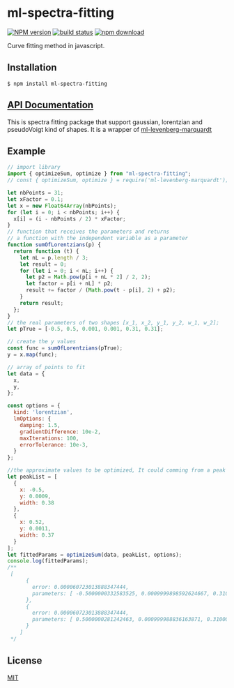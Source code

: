 # ml-spectra-fitting

[![NPM version][npm-image]][npm-url] [![build status][travis-image]][travis-url] [![npm download][download-image]][download-url]

Curve fitting method in javascript.

## Installation

`$ npm install ml-spectra-fitting`

## [API Documentation](https://mljs.github.io/spectra-fitting/)

This is spectra fitting package that support gaussian, lorentzian and pseudoVoigt kind of shapes. It is a wrapper of [ml-levenberg-marquardt](https://github.com/mljs/levenberg-marquardt)

## Example

```js
// import library
import { optimizeSum, optimize } from "ml-spectra-fitting";
// const { optimizeSum, optimize } = require('ml-levenberg-marquardt');

let nbPoints = 31;
let xFactor = 0.1;
let x = new Float64Array(nbPoints);
for (let i = 0; i < nbPoints; i++) {
  x[i] = (i - nbPoints / 2) * xFactor;
}
// function that receives the parameters and returns
// a function with the independent variable as a parameter
function sumOfLorentzians(p) {
  return function (t) {
    let nL = p.length / 3;
    let result = 0;
    for (let i = 0; i < nL; i++) {
      let p2 = Math.pow(p[i + nL * 2] / 2, 2);
      let factor = p[i + nL] * p2;
      result += factor / (Math.pow(t - p[i], 2) + p2);
    }
    return result;
  };
}
// the real parameters of two shapes [x_1, x_2, y_1, y_2, w_1, w_2];
let pTrue = [-0.5, 0.5, 0.001, 0.001, 0.31, 0.31];

// create the y values
const func = sumOfLorentzians(pTrue);
y = x.map(func);

// array of points to fit
let data = {
  x,
  y,
};

const options = {
  kind: 'lorentzian',
  lmOptions: {
    damping: 1.5,
    gradientDifference: 10e-2,
    maxIterations: 100,
    errorTolerance: 10e-3,
  }
};

//the approximate values to be optimized, It could comming from a peak picking with ml-gsd
let peakList = [
  {
    x: -0.5,
    y: 0.0009,
    width: 0.38
  },
  { 
    x: 0.52, 
    y: 0.0011,  
    width: 0.37
  }
];
let fittedParams = optimizeSum(data, peakList, options);
console.log(fittedParams);
/**
 [
      {
        error: 0.000060723013888347444,
        parameters: [ -0.5000000332583525, 0.0009999898592624667, 0.3100032423580314 ]
      },
      {
        error: 0.000060723013888347444,
        parameters: [ 0.5000000281242463, 0.000999988836163871, 0.31000364272190883 ]
      }
    ]
 */
```

## License

[MIT](./LICENSE)

[npm-image]: https://img.shields.io/npm/v/ml-spectra-fitting.svg?style=flat-square
[npm-url]: https://npmjs.org/package/ml-spectra-fitting
[travis-image]: https://img.shields.io/travis/mljs/spectra-fitting/master.svg?style=flat-square
[travis-url]: https://travis-ci.org/mljs/spectra-fitting
[download-image]: https://img.shields.io/npm/dm/ml-spectra-fitting.svg?style=flat-square
[download-url]: https://npmjs.org/package/ml-spectra-fitting
